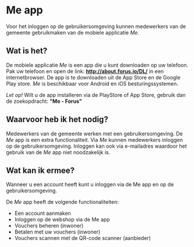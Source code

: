 # Me app

Voor het inloggen op de gebruikersomgeving kunnen medewerkers van de gemeente gebruikmaken van de mobiele applicatie _Me_.
&nbsp;

## Wat is het?

De mobiele applicatie _Me_ is een app die u kunt downloaden op uw telefoon. Pak uw telefoon en open de link: **<a href="http://about.forus.io/DL/" target="_blank">http://about.forus.io/DL/</a>** in een internetbrowser.
De app is te downloaden uit de App Store en de Google Play store. _Me_ is beschikbaar voor Android en iOS besturingssystemen.
&nbsp;

*Let op!* Wilt u de app installeren via de PlayStore of App Store, gebruik dan de zoekopdracht: **"Me - Forus"**

## Waarvoor heb ik het nodig?

Medewerkers van de gemeente werken met een gebruikersomgeving. De _Me_ app is een extra functionaliteit.
Via _Me_ kunnen medewerkers inloggen op de gebruikersomgeving. Inloggen kan ook via e-mailadres waardoor het gebruik van de _Me_ app niet noodzakelijk is.
&nbsp;

## Wat kan ik ermee?

Wanneer u een account heeft kunt u inloggen via de Me app en op de gebruikersomgeving.

De _Me_ app heeft de volgende functionaliteiten:

* Een account aanmaken
* Inloggen op de webshop via de Me app
* Vouchers beheren (inwoner)
* Betalen met uw vouchers (inwoner)
* Vouchers scannen met de QR-code scanner (aanbieder)
<br />&nbsp;
